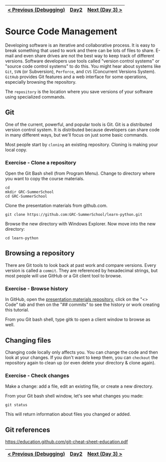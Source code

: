 |[< Previous (Debugging)](Debugging.md) | [Day2](../README.md)| [Next (Day 3) >](../README.md) |
|----|----|----|
# Source Code Management

Developing software is an iterative and collaborative process. It is easy to break something that used to work and there can be lots of files to share. E-mail and even share drives are not the best way to keep track of different versions. Software developers use tools called "version control systems" or "source code control systems" to do this. You might hear about systems like ```Git```, ```SVN``` (or Subversion), ```Perforce```, and ```CVS``` (Concurrent Versions System). ```GitHub``` provides Git features and a web interface for some operations, especially browsing the repository.

The ```repository``` is the location where you save versions of your software using specialized commands. 

## Git
One of the current, powerful, and popular tools is Git. Git is a distributed version control system. It is distributed because developers can share code in many different ways, but we'll focus on just some basic commands.

Most people start by ```cloning``` an existing repository. Cloning is making your local copy.

### Exercise - Clone a repository

Open the Git Bash shell (from Program Menu).
Change to directory where you want to copy the course materials.
```
cd
mkdir GRC-SummerSchool
cd GRC-SummerSchool
```

Clone the presentation materials from github.com.
```
git clone https://github.com:GRC-SummerSchool/learn-python.git
```

Browse the new directory with Windows Explorer.
Now move into the new directory:
```
cd learn-python
```

## Browsing a repository

There are Git tools to look back at past work and compare versions. Every version is called a ```commit```. They are referenced by hexadecimal strings, but most people will use GitHub or a Git client tool to browse. 

### Exercise - Browse history
In GitHub, open the [presentation materials repository](https://github.com/GRC-SummerSchool/learn-python), click on the "<> Code" tab and then on the "## commits" to see the history or work creating this tutorial.

From you Git bash shell, type gitk to open a client window to browse as well.

## Changing files

Changing code locally only affects you. You can change the code and then look at your changes. If you don't want to keep them, you can ```checkout``` the repository again to clean up (or even delete your directory & clone again).

### Exercise - Check changes
Make a change: add a file, edit an existing file, or create a new directory.

From your Git bash shell window, let's see what changes you made:
```
git status
```

This will return information about files you changed or added.

## Git references
https://education.github.com/git-cheat-sheet-education.pdf


|[< Previous (Debugging)](Debugging.md) | [Day2](../README.md)| [Next (Day 3) >](../README.md) |
|----|----|----|
